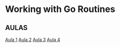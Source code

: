 # Working with Go Routines

## AULAS
<a href="https://youtu.be/ZcliNwDXgR4">Aula 1</a>
<a href="https://youtu.be/uCRAn9MMEJQ">Aula 2</a>
<a href="https://youtu.be/pVjGHsdt2fs">Aula 3</a>
<a href="https://youtu.be/8yZIVk9mmgY">Aula 4</a>
